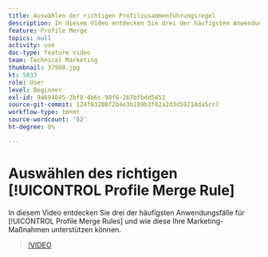 ```yaml
---
title: Auswählen der richtigen Profilzusammenführungsregel
description: In diesem Video entdecken Sie drei der häufigsten Anwendungsfälle für Profilzusammenführungsregeln und erfahren, wie diese Ihre Marketing-Maßnahmen unterstützen können.
feature: Profile Merge
topics: null
activity: use
doc-type: feature video
team: Technical Marketing
thumbnail: 37908.jpg
kt: 5833
role: User
level: Beginner
exl-id: 94694845-2bf8-4b6c-98f6-267bfbdd5451
source-git-commit: 124f03208f2b4e3b109b3f02a2d3d59210da5cc7
workflow-type: tm+mt
source-wordcount: '52'
ht-degree: 0%

---
```


# Auswählen des richtigen [!UICONTROL Profile Merge Rule]

In diesem Video entdecken Sie drei der häufigsten Anwendungsfälle für [!UICONTROL Profile Merge Rules] und wie diese Ihre Marketing-Maßnahmen unterstützen können.

>[!VIDEO](https://video.tv.adobe.com/v/37908/?quality=12&learn=on)
